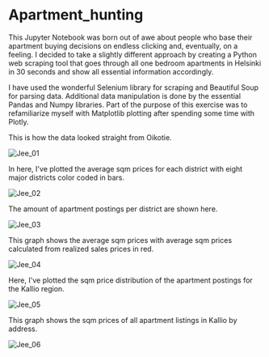 # Apartment_hunting

This Jupyter Notebook was born out of awe about people who base their apartment buying decisions on endless clicking and, eventually, on a feeling. I decided to take a slightly different approach by creating a Python web scraping tool that goes through all one bedroom apartments in Helsinki in 30 seconds and show all essential information accordingly. 

I have used the wonderful Selenium library for scraping and Beautiful Soup for parsing data. Additional data manipulation is done by the essential Pandas and Numpy libraries. Part of the purpose of this exercise was to refamiliarize myself with Matplotlib plotting after spending some time with Plotly.

This is how the data looked straight from Oikotie.

![Jee_01](https://user-images.githubusercontent.com/69734538/137811529-dc181e52-765a-4a92-b16e-dbb053a7f06b.png)

In here, I've plotted the average sqm prices for each district with eight major districts color coded in bars.

![Jee_02](https://user-images.githubusercontent.com/69734538/137811589-7f9315e8-8be0-40dc-a392-b1fea5ce2ca9.png)

The amount of apartment postings per district are shown here.

![Jee_03](https://user-images.githubusercontent.com/69734538/137811596-a3f25232-58c2-4451-8c09-6cf3cd9def7f.png)

This graph shows the average sqm prices with average sqm prices calculated from realized sales prices in red.

![Jee_04](https://user-images.githubusercontent.com/69734538/137811616-809b4804-dd54-42e0-a36c-983ae232b109.png)

Here, I've plotted the sqm price distribution of the apartment postings for the Kallio region.

![Jee_05](https://user-images.githubusercontent.com/69734538/137811627-128338ca-950b-4d8c-a2f2-9548d4d8e7cd.png)

This graph shows the sqm prices of all apartment listings in Kallio by address.

![Jee_06](https://user-images.githubusercontent.com/69734538/137811637-7adfe4a6-edce-4c3a-8aaa-371fc9456f8d.png)
